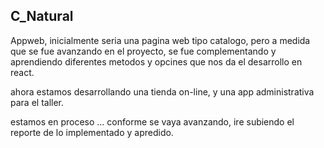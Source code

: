 ## C_Natural
>
Appweb, inicialmente seria una pagina web tipo catalogo, pero a medida que se fue avanzando en el proyecto, se fue complementando y aprendiendo diferentes metodos y opcines que nos da el desarrollo en react.

ahora estamos desarrollando una tienda on-line, y una app administrativa para el taller. 

estamos en proceso ... conforme se vaya avanzando, ire subiendo el reporte de lo implementado y apredido.

